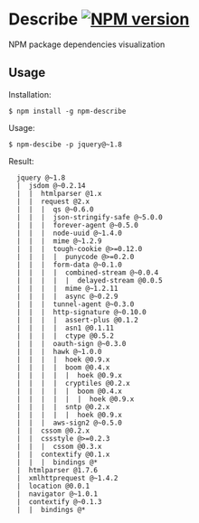 # Describe [![NPM version][npm-image]][npm-url]

NPM package dependencies visualization

## Usage

Installation: 
```
$ npm install -g npm-describe
```
Usage:
```
$ npm-descibe -p jquery@~1.8
```
Result:
```
  jquery @~1.8
  |  jsdom @~0.2.14
  |  |  htmlparser @1.x
  |  |  request @2.x
  |  |  |  qs @~0.6.0
  |  |  |  json-stringify-safe @~5.0.0
  |  |  |  forever-agent @~0.5.0
  |  |  |  node-uuid @~1.4.0
  |  |  |  mime @~1.2.9
  |  |  |  tough-cookie @>=0.12.0
  |  |  |  |  punycode @>=0.2.0
  |  |  |  form-data @~0.1.0
  |  |  |  |  combined-stream @~0.0.4
  |  |  |  |  |  delayed-stream @0.0.5
  |  |  |  |  mime @~1.2.11
  |  |  |  |  async @~0.2.9
  |  |  |  tunnel-agent @~0.3.0
  |  |  |  http-signature @~0.10.0
  |  |  |  |  assert-plus @0.1.2
  |  |  |  |  asn1 @0.1.11
  |  |  |  |  ctype @0.5.2
  |  |  |  oauth-sign @~0.3.0
  |  |  |  hawk @~1.0.0
  |  |  |  |  hoek @0.9.x
  |  |  |  |  boom @0.4.x
  |  |  |  |  |  hoek @0.9.x
  |  |  |  |  cryptiles @0.2.x
  |  |  |  |  |  boom @0.4.x
  |  |  |  |  |  |  hoek @0.9.x
  |  |  |  |  sntp @0.2.x
  |  |  |  |  |  hoek @0.9.x
  |  |  |  aws-sign2 @~0.5.0
  |  |  cssom @0.2.x
  |  |  cssstyle @>=0.2.3
  |  |  |  cssom @0.3.x
  |  |  contextify @0.1.x
  |  |  |  bindings @*
  |  htmlparser @1.7.6
  |  xmlhttprequest @~1.4.2
  |  location @0.0.1
  |  navigator @~1.0.1
  |  contextify @~0.1.3
  |  |  bindings @*

```

[npm-url]: https://npmjs.org/package/npm-describe
[npm-image]: https://badge.fury.io/js/npm-describe.png